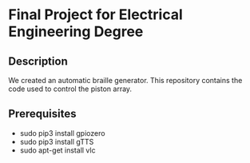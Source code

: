 # Final Project for Electrical Engineering Degree

## Description
We created an automatic braille generator. This repository contains the code used to control the piston array.

## Prerequisites
* sudo pip3 install gpiozero
* sudo pip3 install gTTS
* sudo apt-get install vlc
